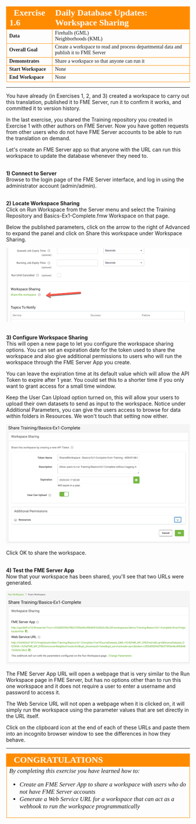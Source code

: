<!--Exercise Section-->

<table style="border-spacing: 0px;border-collapse: collapse;font-family:serif">
<tr>
<td width=25% style="vertical-align:middle;background-color:darkorange;border: 2px solid darkorange">
<i class="fa fa-cogs fa-lg fa-pull-left fa-fw" style="color:white;padding-right: 12px;vertical-align:text-top"></i>
<span style="color:white;font-size:x-large;font-weight: bold">Exercise 1.6</span>
</td>
<td style="border: 2px solid darkorange;background-color:darkorange;color:white">
<span style="color:white;font-size:x-large;font-weight: bold">Daily Database Updates: Workspace Sharing</span>
</td>
</tr>

<tr>
<td style="border: 1px solid darkorange; font-weight: bold">Data</td>
<td style="border: 1px solid darkorange">Firehalls (GML)<br>Neighborhoods (KML)</td>
</tr>

<tr>
<td style="border: 1px solid darkorange; font-weight: bold">Overall Goal</td>
<td style="border: 1px solid darkorange">Create a workspace to read and process departmental data and publish it to FME Server</td>
</tr>

<tr>
<td style="border: 1px solid darkorange; font-weight: bold">Demonstrates</td>
<td style="border: 1px solid darkorange">Share a workspace so that anyone can run it</td>
</tr>

<tr>
<td style="border: 1px solid darkorange; font-weight: bold">Start Workspace</td>
<td style="border: 1px solid darkorange">None</td>
</tr>

<tr>
<td style="border: 1px solid darkorange; font-weight: bold">End Workspace</td>
<td style="border: 1px solid darkorange">None</td>
</tr>

</table>

---
You have already (in Exercises 1, 2, and 3) created a workspace to carry out this translation, published it to FME Server, run it to confirm it works, and committed it to version history.

In the last exercise, you shared the Training repository you created in Exercise 1 with other authors on FME Server. Now you have gotten requests from other users who do not have FME Server accounts to be able to run the translation on demand.  

Let's create an FME Server app so that anyone with the URL can run this workspace to update the database whenever they need to.

<br>**1) Connect to Server**
<br>Browse to the login page of the FME Server interface, and log in using the administrator account (admin/admin).

<br>**2) Locate Workspace Sharing**
<br>Click on Run Workspace from the Server menu and select the Training Repository and Basics-Ex1-Complete.fmw Workspace on that page.

Below the published parameters, click on the arrow to the right of Advanced to expand the panel and click on Share this workspace under Workspace Sharing.

![](./Images/Img1.241.Ex6.WorkspaceSharing.png)

<br>**3) Configure Workspace Sharing**
<br>This will open a new page to let you configure the workspace sharing options. You can set an expiration date for the token used to share the workspace and also give additional permissions to users who will run the workspace through the FME Server App you create.

You can leave the expiration time at its default value which will allow the API Token to expire after 1 year. You could set this to a shorter time if you only want to grant access for a small time window.

Keep the User Can Upload option turned on, this will allow your users to upload their own datasets to send as input to the workspace. Notice under Additional Parameters, you can give the users access to browse for data within folders in Resources. We won't touch that setting now either.

![](./Images/Img1.241.Ex6.WorkspaceSharingOptions.png)

Click OK to share the workspace.

<br>**4) Test the FME Server App**
<br>Now that your workspace has been shared, you'll see that two URLs were generated.

![](./Images/Img1.243.Ex6.SharingURLs.png)

The FME Server App URL will open a webpage that is very similar to the Run Workspace page in FME Server, but has no options other than to run this one workspace and it does not require a user to enter a username and password to access it.

The Web Service URL will not open a webpage when it is clicked on, it will simply run the workspace using the parameter values that are set directly in the URL itself.

Click on the clipboard icon at the end of each of these URLs and paste them into an incognito browser window to see the differences in how they behave.


---

<!--Exercise Congratulations Section-->

<table style="border-spacing: 0px">
<tr>
<td style="vertical-align:middle;background-color:darkorange;border: 2px solid darkorange">
<i class="fa fa-thumbs-o-up fa-lg fa-pull-left fa-fw" style="color:white;padding-right: 12px;vertical-align:text-top"></i>
<span style="color:white;font-size:x-large;font-weight: bold;font-family:serif">CONGRATULATIONS</span>
</td>
</tr>

<tr>
<td style="border: 1px solid darkorange">
<span style="font-family:serif; font-style:italic; font-size:larger">
By completing this exercise you have learned how to:
<br>
<ul><li>Create an FME Server App to share a workspace with users who do not have FME Server accounts</li>
<li>Generate a Web Service URL for a workspace that can act as a webhook to run the workspace programmatically</li></ul>
</span>
</td>
</tr>
</table>
